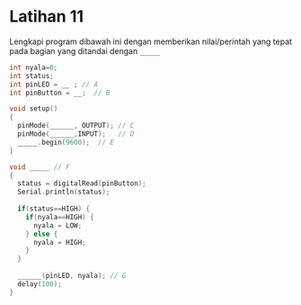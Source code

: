 # Latihan 11

Lengkapi program dibawah ini dengan memberikan nilai/perintah yang tepat pada bagian yang ditandai dengan `_____`

```cpp
int nyala=0;
int status;
int pinLED = __ ; // A
int pinButton = __;  // B

void setup()
{
  pinMode(______, OUTPUT); // C
  pinMode(______,INPUT);   // D
  _____.begin(9600);  // E
}

void _____ // F
{
  status = digitalRead(pinButton);
  Serial.println(status);
  
  if(status==HIGH) {
    if(nyala==HIGH) {
      nyala = LOW;
    } else {
      nyala = HIGH;
    }
  } 
  
  ______(pinLED, nyala); // G
  delay(100);
}
```